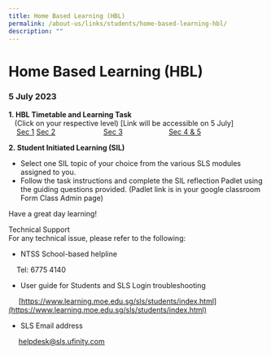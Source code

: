 ```yaml
---
title: Home Based Learning (HBL)
permalink: /about-us/links/students/home-based-learning-hbl/
description: ""
---
```

Home Based Learning (HBL)
=========================

  
### 5 July 2023 
**1. HBL Timetable and Learning Task**   
   (Click on your respective level) \[Link will be accessible on 5 July\]  
    [Sec 1](https://docs.google.com/spreadsheets/d/1fPAPgxkWsk24emSsgODUZiFCSrvU5_m3/edit#gid=1969127093)                        [Sec 2](https://docs.google.com/spreadsheets/d/1UO4GhjFn6NQ0UOfGNmOAuqQJezazVDdG/edit#gid=583134357)                        [Sec 3](https://docs.google.com/spreadsheets/d/1HKi8lxQI0CZl-lgmyWbeXoUKxaPoXlS2/edit#gid=1747102555)                       [Sec 4 & 5](https://docs.google.com/spreadsheets/d/118UhBbUIwYOtMdZ1L5F5SfEaastO5tPC/edit#gid=280647565)  

**2. Student Initiated Learning (SIL)**

*   Select one SIL topic of your choice from the various SLS modules assigned to you.
*   Follow the task instructions and complete the SIL reflection Padlet using the guiding questions provided. (Padlet link is in your google classroom Form Class Admin page)

Have a great day learning!  
  
Technical Support  
For any technical issue, please refer to the following:  

*   NTSS School-based helpline

    Tel: 6775 4140

*   User guide for Students and SLS Login troubleshooting

     [https://www.learning.moe.edu.sg/sls/students/index.html](https://www.learning.moe.edu.sg/sls/students/index.html)  
  

*   SLS Email address

     [helpdesk@sls.ufinity.com](mailto:helpdesk@sls.ufinity.com)